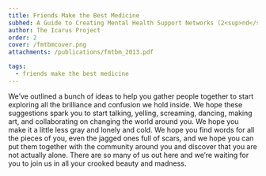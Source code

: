 ```yaml
---
title: Friends Make the Best Medicine
subhed: A Guide to Creating Mental Health Support Networks (2<sup>nd</sup> Edition)
author: The Icarus Project
order: 2
cover: /fmtbmcover.png
attachments: /publications/fmtbm_2013.pdf

tags:
  - friends make the best medicine
---
```


We’ve outlined a bunch of ideas to help you gather people together to start
exploring all the brilliance and confusion we hold inside. We hope these
suggestions spark you to start talking, yelling, screaming, dancing, making art,
and collaborating on changing the world around you. We hope you make it a little
less gray and lonely and cold. We hope you find words for all the pieces of you,
even the jagged ones full of scars, and we hope you can put them together with
the community around you and discover that you are not actually alone. There are
so many of us out here and we’re waiting for you to join us in all your crooked
beauty and madness.

<!-- more -->

